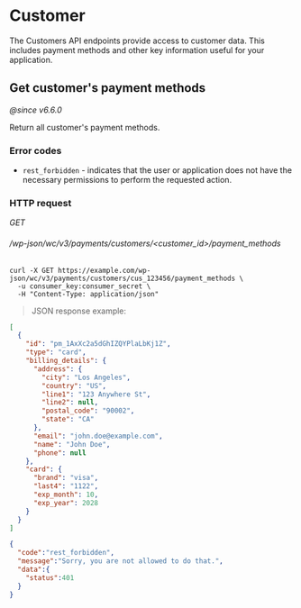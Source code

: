 # Customer

The Customers API endpoints provide access to customer data. This includes payment methods and other key information useful for your application.


## Get customer's payment methods

_@since v6.6.0_

Return all customer's payment methods.

### Error codes

-   `rest_forbidden` - indicates that the user or application does not have the necessary permissions to perform the requested action.

### HTTP request

<div class="api-endpoint">
  <div class="endpoint-data">
    <i class="label label-get">GET</i>
    <h6>/wp-json/wc/v3/payments/customers/&lt;customer_id&gt;/payment_methods</h6>
  </div>
</div>

```shell
curl -X GET https://example.com/wp-json/wc/v3/payments/customers/cus_123456/payment_methods \
  -u consumer_key:consumer_secret \
  -H "Content-Type: application/json"
```

> JSON response example:

```json
[
  {
    "id": "pm_1AxXc2a5dGhIZQYPlaLbKj1Z",
    "type": "card",
    "billing_details": {
      "address": {
        "city": "Los Angeles",
        "country": "US",
        "line1": "123 Anywhere St",
        "line2": null,
        "postal_code": "90002",
        "state": "CA"
      },
      "email": "john.doe@example.com",
      "name": "John Doe",
      "phone": null
    },
    "card": {
      "brand": "visa",
      "last4": "1122",
      "exp_month": 10,
      "exp_year": 2028
    }
  }
]
```

```json
{
  "code":"rest_forbidden",
  "message":"Sorry, you are not allowed to do that.",
  "data":{
    "status":401
  }
}
```
